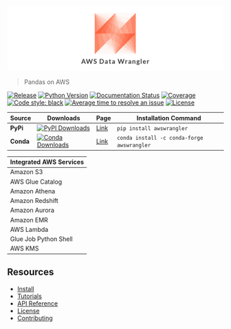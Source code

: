 ![AWS Data Wrangler](docs/source/_static/logo.png?raw=true "AWS Data Wrangler")

> Pandas on AWS

[![Release](https://img.shields.io/badge/release-1.0.0-brightgreen.svg)](https://pypi.org/project/awswrangler/)
[![Python Version](https://img.shields.io/badge/python-3.6%20%7C%203.7%20%7C%203.8-brightgreen.svg)](https://anaconda.org/conda-forge/awswrangler)
[![Documentation Status](https://readthedocs.org/projects/aws-data-wrangler/badge/?version=latest)](https://aws-data-wrangler.readthedocs.io/?badge=latest)
[![Coverage](https://img.shields.io/badge/coverage-100%25-brightgreen.svg)](https://pypi.org/project/awswrangler/)
[![Code style: black](https://img.shields.io/badge/code%20style-black-000000.svg)](https://github.com/psf/black)
[![Average time to resolve an issue](http://isitmaintained.com/badge/resolution/awslabs/aws-data-wrangler.svg)](http://isitmaintained.com/project/awslabs/aws-data-wrangler "Average time to resolve an issue")
[![License](https://img.shields.io/badge/License-Apache%202.0-blue.svg)](https://opensource.org/licenses/Apache-2.0)

| Source    | Downloads                                                                                                                       | Page                                                 | Installation Command                       |
|-----------|---------------------------------------------------------------------------------------------------------------------------------|------------------------------------------------------|--------------------------------------------|
| **PyPi**  | [![PyPI Downloads](https://img.shields.io/pypi/dm/awswrangler.svg)](https://pypi.org/project/awswrangler/)                      | [Link](https://pypi.org/project/awswrangler/)        | `pip install awswrangler`                  |
| **Conda** | [![Conda Downloads](https://img.shields.io/conda/dn/conda-forge/awswrangler.svg)](https://anaconda.org/conda-forge/awswrangler) | [Link](https://anaconda.org/conda-forge/awswrangler) | `conda install -c conda-forge awswrangler` |

|**Integrated AWS Services**|
|---------------------------|
| Amazon S3                 |
| AWS Glue Catalog          |
| Amazon Athena             |
| Amazon Redshift           |
| Amazon Aurora             |
| Amazon EMR                |
| AWS Lambda                |
| Glue Job Python Shell     |
| AWS KMS                   |

## Resources

- [Install](https://aws-data-wrangler.readthedocs.io/install.html)
- [Tutorials](https://aws-data-wrangler.readthedocs.io/tutorials.html)
- [API Reference](https://aws-data-wrangler.readthedocs.io/api/awswrangler.html)
- [License](https://aws-data-wrangler.readthedocs.io/license.html)
- [Contributing](https://aws-data-wrangler.readthedocs.io/contributing.html)

